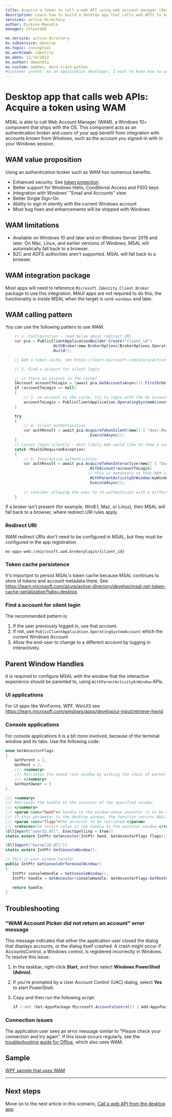```yaml
---
title: Acquire a token to call a web API using web account manager (desktop app)
description: Learn how to build a desktop app that calls web APIs to acquire a token for the app using web account manager
services: active-directory
author: Dickson-Mwendia
manager: CelesteDG

ms.service: active-directory
ms.subservice: develop
ms.topic: conceptual
ms.workload: identity
ms.date: 12/14/2022
ms.author: dmwendia
ms.custom: aaddev, devx-track-python
#Customer intent: As an application developer, I want to know how to write a desktop app that calls web APIs by using the Microsoft identity platform.
---
```


# Desktop app that calls web APIs: Acquire a token using WAM

MSAL is able to call Web Account Manager (WAM), a Windows 10+ component that ships with the OS. This component acts as an authentication broker and users of your app benefit from integration with accounts known from Windows, such as the account you signed-in with in your Windows session.

## WAM value proposition

Using an authentication broker such as WAM has numerous benefits.

- Enhanced security. See [token protection](https://learn.microsoft.com/azure/active-directory/conditional-access/concept-token-protection)
- Better support for Windows Hello, Conditional Access and FIDO keys
- Integration with Windows' "Email and Accounts" view
- Better Single Sign-On 
- Ability to sign in silently with the current Windows account
- Most bug fixes and enhancements will be shipped with Windows

## WAM limitations

- Available on Windows 10 and later and on Windows Server 2019 and later. On Mac, Linux, and earlier versions of Windows, MSAL will automatically fall back to a browser.
- B2C and ADFS authorities aren't supported. MSAL will fall back to a browser.

## WAM integration package

Most apps will need to reference `Microsoft.Identity.Client.Broker` package to use this integration. MAUI apps are not required to do this; the functionality is inside MSAL when the target is `net6-windows` and later.

## WAM calling pattern

You can use the following pattern to use WAM. 

```csharp
    // 1. Configuration - read below about redirect URI
    var pca = PublicClientApplicationBuilder.Create("client_id")
                    .WithBroker(new BrokerOptions(BrokerOptions.OperatingSystems.Windows))
                    .Build();

    // Add a token cache, see https://learn.microsoft.com/azure/active-directory/develop/msal-net-token-cache-serialization?tabs=desktop

    // 2. Find a account for silent login

    // is there an account in the cache?
    IAccount accountToLogin = (await pca.GetAccountsAsync()).FirstOrDefault();
    if (accountToLogin == null)
    {
        // 3. no account in the cache, try to login with the OS account
        accountToLogin = PublicClientApplication.OperatingSystemAccount;
    }

    try
    {
        // 4. Silent authentication 
        var authResult = await pca.AcquireTokenSilent(new[] { "User.Read" }, accountToLogin)
                                    .ExecuteAsync();
    }
    // cannot login silently - most likely AAD would like to show a consent dialog or the user needs to re-enter credentials
    catch (MsalUiRequiredException) 
    {
        // 5. Interactive authentication
        var authResult = await pca.AcquireTokenInteractive(new[] { "User.Read" })
                                    .WithAccount(accountToLogin)
                                    // this is mandatory so that WAM is correctly parented to your app, read on for more guidance
                                    .WithParentActivityOrWindow(myWindowHandle) 
                                    .ExecuteAsync();
                                    
        // consider allowing the user to re-authenticate with a different account, by calling AcquireTokenInteractive again                                  
    }
```

If a broker isn't present (for example, Win8.1, Mac, or Linux), then MSAL will fall back to a browser, where redirect URI rules apply.

### Redirect URI

WAM redirect URIs don't need to be configured in MSAL, but they must be configured in the app registration. 

```
ms-appx-web://microsoft.aad.brokerplugin/{client_id}
```

### Token cache persistence

It's important to persist MSAL's token cache because MSAL continues to store id tokens and account metadata there. See https://learn.microsoft.com/azure/active-directory/develop/msal-net-token-cache-serialization?tabs=desktop

### Find a account for silent login

The recommended pattern is: 

1. If the user previously logged in, use that account.
2. If not, use `PublicClientApplication.OperatingSystemAccount` which the current Windows Account 
3. Allow the end-user to change to a different account by logging in interactively. 

## Parent Window Handles

It is required to configure MSAL with the window that the interactive experience should be parented to, using `WithParentActivityOrWindow` APIs.

### UI applications
For UI apps like WinForms, WPF, WinUI3 see https://learn.microsoft.com/windows/apps/develop/ui-input/retrieve-hwnd

### Console applications

For console applications it is a bit more involved, because of the terminal window and its tabs. Use the following code:

```csharp
enum GetAncestorFlags
{   
    GetParent = 1,
    GetRoot = 2,
    /// <summary>
    /// Retrieves the owned root window by walking the chain of parent and owner windows returned by GetParent.
    /// </summary>
    GetRootOwner = 3
}

/// <summary>
/// Retrieves the handle to the ancestor of the specified window.
/// </summary>
/// <param name="hwnd">A handle to the window whose ancestor is to be retrieved.
/// If this parameter is the desktop window, the function returns NULL. </param>
/// <param name="flags">The ancestor to be retrieved.</param>
/// <returns>The return value is the handle to the ancestor window.</returns>
[DllImport("user32.dll", ExactSpelling = true)]
static extern IntPtr GetAncestor(IntPtr hwnd, GetAncestorFlags flags);

[DllImport("kernel32.dll")]
static extern IntPtr GetConsoleWindow();

// This is your window handle!
public IntPtr GetConsoleOrTerminalWindow()
{
   IntPtr consoleHandle = GetConsoleWindow();
   IntPtr handle = GetAncestor(consoleHandle, GetAncestorFlags.GetRootOwner );
  
   return handle;
}
```

## Troubleshooting

### "WAM Account Picker did not return an account" error message

This message indicates that either the application user closed the dialog that displays accounts, or the dialog itself crashed. A crash might occur if AccountsControl, a Windows control, is registered incorrectly in Windows. To resolve this issue: 

1. In the taskbar, right-click **Start**, and then select **Windows PowerShell (Admin)**.
1. If you're prompted by a User Account Control (UAC) dialog, select **Yes** to start PowerShell.
1. Copy and then run the following script:

   ```powershell
   if (-not (Get-AppxPackage Microsoft.AccountsControl)) { Add-AppxPackage -Register "$env:windir\SystemApps\Microsoft.AccountsControl_cw5n1h2txyewy\AppxManifest.xml" -DisableDevelopmentMode -ForceApplicationShutdown } Get-AppxPackage Microsoft.AccountsControl
   ```

### Connection issues

The application user sees an error message similar to "Please check your connection and try again". If this issue occurs regularly, see the [troubleshooting guide for Office](https://learn.microsoft.com/en-us/microsoft-365/troubleshoot/authentication/connection-issue-when-sign-in-office-2016), which also uses WAM.

## Sample

[WPF sample that uses WAM](https://github.com/azure-samples/active-directory-dotnet-desktop-msgraph-v2)

---
## Next steps

Move on to the next article in this scenario,
[Call a web API from the desktop app](scenario-desktop-call-api.md).
